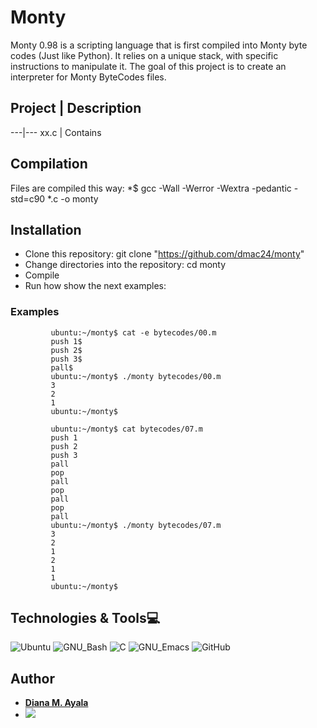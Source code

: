# Monty

Monty 0.98 is a scripting language that is first compiled into Monty byte codes (Just like Python). It relies on a unique stack, with specific instructions to manipulate it. The goal of this project is to create an interpreter for Monty ByteCodes files.

## Project | Description
---|---
xx.c | Contains

## Compilation

Files are compiled this way: *$ gcc -Wall -Werror -Wextra -pedantic -std=c90 *.c -o monty

## Installation
 
  * Clone this repository: git clone "https://github.com/dmac24/monty"
  * Change directories into the repository: cd monty
  * Compile
  * Run how show the next examples: 

### Examples

```
         ubuntu:~/monty$ cat -e bytecodes/00.m
         push 1$
         push 2$
         push 3$
         pall$
         ubuntu:~/monty$ ./monty bytecodes/00.m
         3
         2
         1
         ubuntu:~/monty$
```

```
         ubuntu:~/monty$ cat bytecodes/07.m 
         push 1
         push 2
         push 3
         pall
         pop
         pall
         pop
         pall
         pop
         pall
         ubuntu:~/monty$ ./monty bytecodes/07.m 
         3
         2
         1
         2
         1 
         1
         ubuntu:~/monty$ 
```

## Technologies & Tools:computer:

![Ubuntu](https://img.shields.io/badge/-Ubuntu-E95420?&style=flat-square&logo=Ubuntu&labelColor=282828)
![GNU_Bash](https://img.shields.io/badge/-GNU_Bash-4EAA25?logo=GNU-Bash&style=flat-square&labelColor=282828)
![C](https://img.shields.io/badge/-C-A8B9CC?logo=C&style=flat-square&labelColor=282828)
![GNU_Emacs](https://img.shields.io/badge/-GNU_Emacs-7F5AB6?logo=GNU-Emacs&style=flat-square&labelColor=282828)
![GitHub](https://img.shields.io/badge/-GitHub-181717?logo=GitHub&style=flat-square&labelColor=282828)

## Author
* [**Diana M. Ayala**](https://github.com/dmac24) 
* ![](https://icon-library.com/images/twitter-small-icon/twitter-small-icon-20.jpg)[](https://twitter.com/dmc_ayala)

